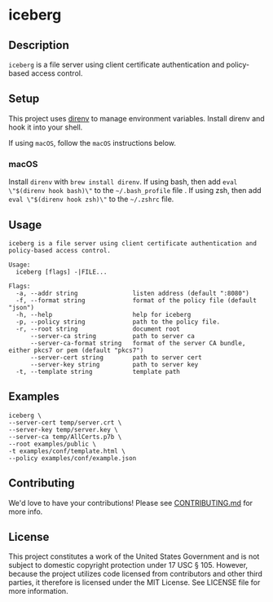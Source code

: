 # iceberg

## Description

`iceberg` is a file server using client certificate authentication and policy-based access control.

## Setup

This project uses [direnv](https://direnv.net/) to manage environment variables.  Install direnv and hook it into your shell.

If using `macOS`, follow the `macOS` instructions below.

### macOS

Install `direnv` with `brew install direnv`.  If using bash, then add `eval \"$(direnv hook bash)\"` to the `~/.bash_profile` file .  If using zsh, then add `eval \"$(direnv hook zsh)\"` to the `~/.zshrc` file.

## Usage

```
iceberg is a file server using client certificate authentication and policy-based access control.

Usage:
  iceberg [flags] -|FILE...

Flags:
  -a, --addr string               listen address (default ":8080")
  -f, --format string             format of the policy file (default "json")
  -h, --help                      help for iceberg
  -p, --policy string             path to the policy file.
  -r, --root string               document root
      --server-ca string          path to server ca
      --server-ca-format string   format of the server CA bundle, either pkcs7 or pem (default "pkcs7")
      --server-cert string        path to server cert
      --server-key string         path to server key
  -t, --template string           template path
```

## Examples

```shell
iceberg \
--server-cert temp/server.crt \
--server-key temp/server.key \
--server-ca temp/AllCerts.p7b \
--root examples/public \
-t examples/conf/template.html \
--policy examples/conf/example.json
```

## Contributing

We'd love to have your contributions!  Please see [CONTRIBUTING.md](CONTRIBUTING.md) for more info.

## License

This project constitutes a work of the United States Government and is not subject to domestic copyright protection under 17 USC § 105.  However, because the project utilizes code licensed from contributors and other third parties, it therefore is licensed under the MIT License.  See LICENSE file for more information.
